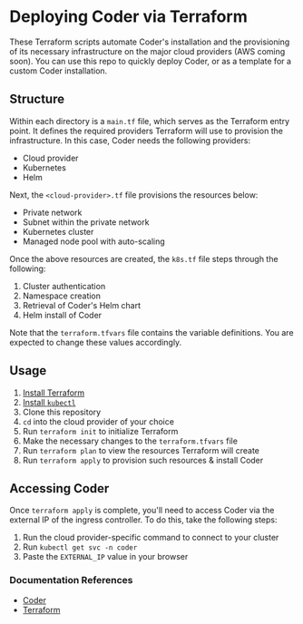 # Deploying Coder via Terraform

These Terraform scripts automate Coder's installation and the provisioning of its necessary infrastructure on the major cloud providers (AWS coming soon).
You can use this repo to quickly deploy Coder, or as a template for a custom Coder installation.

## Structure

Within each directory is a `main.tf` file, which serves as the Terraform entry point.
It defines the required providers Terraform will use to provision the infrastructure.
In this case, Coder needs the following providers:

- Cloud provider
- Kubernetes
- Helm

Next, the `<cloud-provider>.tf` file provisions the resources below:

- Private network
- Subnet within the private network
- Kubernetes cluster
- Managed node pool with auto-scaling

Once the above resources are created, the `k8s.tf` file steps through the following:

1. Cluster authentication
1. Namespace creation
1. Retrieval of Coder's Helm chart
1. Helm install of Coder

Note that the `terraform.tfvars` file contains the variable definitions.
You are expected to change these values accordingly.

## Usage

1. [Install Terraform](https://www.terraform.io/downloads.html)
1. [Install `kubectl`](https://kubernetes.io/docs/tasks/tools/)
1. Clone this repository
1. `cd` into the cloud provider of your choice
1. Run `terraform init` to initialize Terraform
1. Make the necessary changes to the `terraform.tfvars` file
1. Run `terraform plan` to view the resources Terraform will create
1. Run `terraform apply` to provision such resources & install Coder

## Accessing Coder

Once `terraform apply` is complete, you'll need to access Coder via the external IP of the ingress controller.
To do this, take the following steps:

1. Run the cloud provider-specific command to connect to your cluster
1. Run `kubectl get svc -n coder`
1. Paste the `EXTERNAL_IP` value in your browser

### Documentation References

- [Coder](https://coder.com/docs/coder/latest)
- [Terraform](https://www.terraform.io/intro/index.html)
